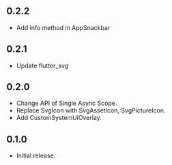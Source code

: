 ## 0.2.2

* Add info method in AppSnackbar

## 0.2.1

* Update flutter_svg

## 0.2.0

* Change API of Single Async Scope.
* Replace SvgIcon with SvgAssetIcon, SvgPictureIcon.
* Add CustomSystemUiOverlay.

## 0.1.0

* Initial release.
